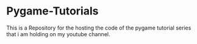 # Pygame-Tutorials
This is a Repository for the hosting the code of the pygame tutorial series that i am holding on my youtube channel.
